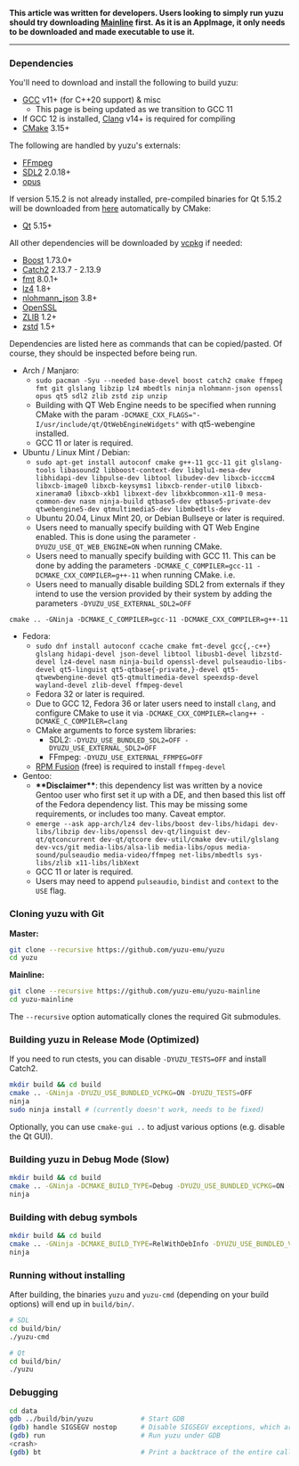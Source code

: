 **This article was written for developers. Users looking to simply run yuzu should try downloading [Mainline](https://yuzu-emu.org/downloads/) first. As it is an AppImage, it only needs to be downloaded and made executable to use it.**

***

### Dependencies

You'll need to download and install the following to build yuzu:

  * [GCC](https://gcc.gnu.org/) v11+ (for C++20 support) & misc
    * This page is being updated as we transition to GCC 11
  * If GCC 12 is installed, [Clang](https://clang.llvm.org/) v14+ is required for compiling
  * [CMake](https://www.cmake.org/) 3.15+

The following are handled by yuzu's externals:

  * [FFmpeg](https://ffmpeg.org/)
  * [SDL2](https://www.libsdl.org/download-2.0.php) 2.0.18+
  * [opus](https://opus-codec.org/downloads/)

If version 5.15.2 is not already installed, pre-compiled binaries for Qt 5.15.2 will be downloaded from [here](https://github.com/yuzu-emu/ext-linux-bin) automatically by CMake:

  * [Qt](https://qt-project.org/downloads) 5.15+

All other dependencies will be downloaded by [vcpkg](https://vcpkg.io/) if needed:

  * [Boost](https://www.boost.org/users/download/) 1.73.0+
  * [Catch2](https://github.com/catchorg/Catch2) 2.13.7 - 2.13.9
  * [fmt](https://fmt.dev/) 8.0.1+
  * [lz4](http://www.lz4.org) 1.8+
  * [nlohmann_json](https://github.com/nlohmann/json) 3.8+
  * [OpenSSL](https://www.openssl.org/source/)
  * [ZLIB](https://www.zlib.net/) 1.2+
  * [zstd](https://facebook.github.io/zstd/) 1.5+

Dependencies are listed here as commands that can be copied/pasted. Of course, they should be inspected before being run.

- Arch / Manjaro:
  - `sudo pacman -Syu --needed base-devel boost catch2 cmake ffmpeg fmt git glslang libzip lz4 mbedtls ninja nlohmann-json openssl opus qt5 sdl2 zlib zstd zip unzip`
  - Building with QT Web Engine needs to be specified when running CMake with the param `-DCMAKE_CXX_FLAGS="-I/usr/include/qt/QtWebEngineWidgets"` with qt5-webengine installed.
  - GCC 11 or later is required.
- Ubuntu / Linux Mint / Debian:
  - `sudo apt-get install autoconf cmake g++-11 gcc-11 git glslang-tools libasound2 libboost-context-dev libglu1-mesa-dev libhidapi-dev libpulse-dev libtool libudev-dev libxcb-icccm4 libxcb-image0 libxcb-keysyms1 libxcb-render-util0 libxcb-xinerama0 libxcb-xkb1 libxext-dev libxkbcommon-x11-0 mesa-common-dev nasm ninja-build qtbase5-dev qtbase5-private-dev qtwebengine5-dev qtmultimedia5-dev libmbedtls-dev`
  - Ubuntu 20.04, Linux Mint 20, or Debian Bullseye or later is required.
  -  Users need to manually specify building with QT Web Engine enabled.  This is done using the parameter `-DYUZU_USE_QT_WEB_ENGINE=ON` when running CMake. 
  - Users need to manually specify building with GCC 11. This can be done by adding the parameters `-DCMAKE_C_COMPILER=gcc-11 -DCMAKE_CXX_COMPILER=g++-11` when running CMake. i.e.
  - Users need to manually disable building SDL2 from externals if they intend to use the version provided by their system by adding the parameters `-DYUZU_USE_EXTERNAL_SDL2=OFF`

```
cmake .. -GNinja -DCMAKE_C_COMPILER=gcc-11 -DCMAKE_CXX_COMPILER=g++-11
```

- Fedora:
  - `sudo dnf install autoconf ccache cmake fmt-devel gcc{,-c++} glslang hidapi-devel json-devel libtool libusb1-devel libzstd-devel lz4-devel nasm ninja-build openssl-devel pulseaudio-libs-devel qt5-linguist qt5-qtbase{-private,}-devel qt5-qtwewbengine-devel qt5-qtmultimedia-devel speexdsp-devel wayland-devel zlib-devel ffmpeg-devel`
  - Fedora 32 or later is required.
  - Due to GCC 12, Fedora 36 or later users need to install `clang`, and configure CMake to use it via `-DCMAKE_CXX_COMPILER=clang++ -DCMAKE_C_COMPILER=clang`
  - CMake arguments to force system libraries:
    - SDL2: `-DYUZU_USE_BUNDLED_SDL2=OFF -DYUZU_USE_EXTERNAL_SDL2=OFF`
    - FFmpeg: `-DYUZU_USE_EXTERNAL_FFMPEG=OFF`
  - [RPM Fusion](https://rpmfusion.org/) (free) is required to install `ffmpeg-devel`
- Gentoo:
  - **\*\*Disclaimer\*\***: this dependency list was written by a novice Gentoo user who first set it up with a DE, and then based this list off of the Fedora dependency list. This may be missing some requirements, or includes too many. Caveat emptor.
  - `emerge --ask app-arch/lz4 dev-libs/boost dev-libs/hidapi dev-libs/libzip dev-libs/openssl dev-qt/linguist dev-qt/qtconcurrent dev-qt/qtcore dev-util/cmake dev-util/glslang dev-vcs/git media-libs/alsa-lib media-libs/opus media-sound/pulseaudio media-video/ffmpeg net-libs/mbedtls sys-libs/zlib x11-libs/libXext`
  - GCC 11 or later is required.
  - Users may need to append `pulseaudio`, `bindist` and `context` to the `USE` flag.

### Cloning yuzu with Git

**Master:**

  ```bash
  git clone --recursive https://github.com/yuzu-emu/yuzu
  cd yuzu
  ```

**Mainline:**

  ```bash
  git clone --recursive https://github.com/yuzu-emu/yuzu-mainline
  cd yuzu-mainline
  ```

The `--recursive` option automatically clones the required Git submodules.

### Building yuzu in Release Mode (Optimized)

If you need to run ctests, you can disable `-DYUZU_TESTS=OFF` and install Catch2.

```bash
mkdir build && cd build
cmake .. -GNinja -DYUZU_USE_BUNDLED_VCPKG=ON -DYUZU_TESTS=OFF
ninja
sudo ninja install # (currently doesn't work, needs to be fixed)
```

Optionally, you can use `cmake-gui ..` to adjust various options (e.g. disable the Qt GUI).

### Building yuzu in Debug Mode (Slow)

```bash
mkdir build && cd build
cmake .. -GNinja -DCMAKE_BUILD_TYPE=Debug -DYUZU_USE_BUNDLED_VCPKG=ON -DYUZU_TESTS=OFF
ninja
```

### Building with debug symbols

```bash
mkdir build && cd build
cmake .. -GNinja -DCMAKE_BUILD_TYPE=RelWithDebInfo -DYUZU_USE_BUNDLED_VCPKG=ON -DYUZU_TESTS=OFF
ninja
```

### Running without installing

After building, the binaries `yuzu` and `yuzu-cmd` (depending on your build options) will end up in `build/bin/`.

  ```bash
  # SDL
  cd build/bin/
  ./yuzu-cmd

  # Qt
  cd build/bin/
  ./yuzu
  ```

### Debugging

```bash
cd data
gdb ../build/bin/yuzu            # Start GDB
(gdb) handle SIGSEGV nostop      # Disable SIGSEGV exceptions, which are used by yuzu for memory access
(gdb) run                        # Run yuzu under GDB
<crash>
(gdb) bt                         # Print a backtrace of the entire callstack to see which codepath the crash occurred on
```